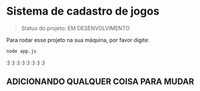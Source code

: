 <h1>Sistema de cadastro de jogos</h1>

> Status do projeto: EM DESENVOLVIMENTO

Para rodar esse projeto na sua máquina, por favor digite:

```
node app.js
```

:) :) :) :) :) :) :) :) 

<h2>ADICIONANDO QUALQUER COISA PARA MUDAR</h2>
